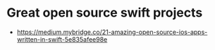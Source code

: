 # Great open source swift projects
- https://medium.mybridge.co/21-amazing-open-source-ios-apps-written-in-swift-5e835afee98e

